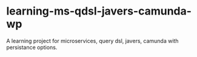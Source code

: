 # learning-ms-qdsl-javers-camunda-wp
A learning project for microservices, query dsl, javers, camunda with persistance options.
